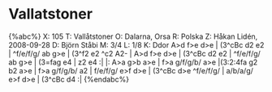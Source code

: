 # Vallatstoner

{%abc%}
X: 105
T: Vallåtstoner
O: Dalarna, Orsa
R: Polska
Z: Håkan Lidén, 2008-09-28
D: Björn Ståbi
M: 3/4
L: 1/8
K: Ddor
A>d f>e d>e | (3^cBc d2 e2 | ^f/e/f/g/ ab g>e | (3^f2 e2 ^c2 A2- |
A>d f>e d>e | (3^cBc d2 e2 | ^f/e/f/g/ ab g>e | (3=fag e4 | z2 e4 :|
|: A>a g>b a>e | f>a g/f/g/b/ a>e |(3:2:4fa g2 b2 a>e | f>a g/f/g/b/ a2 |
f/e/f/g/ e>f d>e | (3^cBc d>e ^f/e/f/g/ | a/b/a/g/ e>f d>e | (3^cBc d4 :|
{%endabc%}

